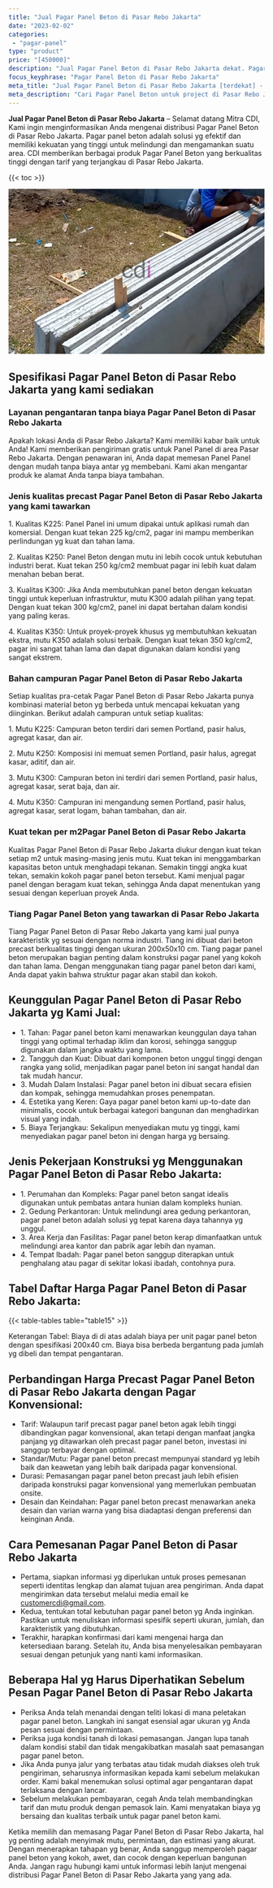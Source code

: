 ```yaml
---
title: "Jual Pagar Panel Beton di Pasar Rebo Jakarta"
date: "2023-02-02"
categories:
 - "pagar-panel"
type: "product"
price: "[450000]"
description: "Jual Pagar Panel Beton di Pasar Rebo Jakarta dekat. Pagar Panel Beton ini sering diaplikasikan dalam pekerjaan pembangunan sebagai pembatas area yang kuat dan awet. Kontak kami untuk mendapatkan informasi lebih lanjut."
focus_keyphrase: "Pagar Panel Beton di Pasar Rebo Jakarta"
meta_title: "Jual Pagar Panel Beton di Pasar Rebo Jakarta [terdekat] - CDI"
meta_description: "Cari Pagar Panel Beton untuk project di Pasar Rebo Jakarta? Kami menyediakan Pagar Panel Beton berkualitas untuk pembatas lahan. Segera dapatkan harga terbaik sekarang."
---
```


**Jual Pagar Panel Beton di Pasar Rebo Jakarta** – Selamat datang Mitra CDI, Kami ingin menginformasikan Anda mengenai distribusi Pagar Panel Beton di Pasar Rebo Jakarta. Pagar panel beton adalah solusi yg efektif dan memiliki kekuatan yang tinggi untuk melindungi dan mengamankan suatu area. CDI memberikan berbagai produk Pagar Panel Beton yang berkualitas tinggi dengan tarif yang terjangkau di Pasar Rebo Jakarta.

{{< toc >}}

![Jual Pagar Panel Beton di Pasar Rebo Jakarta](/images/pagar-panel/pagar-panel-13.jpg)

## Spesifikasi Pagar Panel Beton di Pasar Rebo Jakarta yang kami sediakan

### Layanan pengantaran tanpa biaya Pagar Panel Beton di Pasar Rebo Jakarta

Apakah lokasi Anda di Pasar Rebo Jakarta? Kami memiliki kabar baik untuk Anda! Kami memberikan pengiriman gratis untuk Panel Panel di area Pasar Rebo Jakarta. Dengan penawaran ini, Anda dapat memesan Panel Panel dengan mudah tanpa biaya antar yg membebani. Kami akan mengantar produk ke alamat Anda tanpa biaya tambahan.

### Jenis kualitas precast Pagar Panel Beton di Pasar Rebo Jakarta yang kami tawarkan

1\. Kualitas K225: Panel Panel ini umum dipakai untuk aplikasi rumah dan komersial. Dengan kuat tekan 225 kg/cm2, pagar ini mampu memberikan perlindungan yg kuat dan tahan lama.  

2\. Kualitas K250: Panel Beton dengan mutu ini lebih cocok untuk kebutuhan industri berat. Kuat tekan 250 kg/cm2 membuat pagar ini lebih kuat dalam menahan beban berat.  

3\. Kualitas K300: Jika Anda membutuhkan panel beton dengan kekuatan tinggi untuk keperluan infrastruktur, mutu K300 adalah pilihan yang tepat. Dengan kuat tekan 300 kg/cm2, panel ini dapat bertahan dalam kondisi yang paling keras.  

4\. Kualitas K350: Untuk proyek-proyek khusus yg membutuhkan kekuatan ekstra, mutu K350 adalah solusi terbaik. Dengan kuat tekan 350 kg/cm2, pagar ini sangat tahan lama dan dapat digunakan dalam kondisi yang sangat ekstrem.

### Bahan campuran Pagar Panel Beton di Pasar Rebo Jakarta

Setiap kualitas pra-cetak Pagar Panel Beton di Pasar Rebo Jakarta punya kombinasi material beton yg berbeda untuk mencapai kekuatan yang diinginkan. Berikut adalah campuran untuk setiap kualitas:

1\. Mutu K225: Campuran beton terdiri dari semen Portland, pasir halus, agregat kasar, dan air.

2\. Mutu K250: Komposisi ini memuat semen Portland, pasir halus, agregat kasar, aditif, dan air.

3\. Mutu K300: Campuran beton ini terdiri dari semen Portland, pasir halus, agregat kasar, serat baja, dan air.

4\. Mutu K350: Campuran ini mengandung semen Portland, pasir halus, agregat kasar, serat logam, bahan tambahan, dan air.

### Kuat tekan per m2Pagar Panel Beton di Pasar Rebo Jakarta

Kualitas Pagar Panel Beton di Pasar Rebo Jakarta diukur dengan kuat tekan setiap m2 untuk masing-masing jenis mutu. Kuat tekan ini menggambarkan kapasitas beton untuk menghadapi tekanan. Semakin tinggi angka kuat tekan, semakin kokoh pagar panel beton tersebut. Kami menjual pagar panel dengan beragam kuat tekan, sehingga Anda dapat menentukan yang sesuai dengan keperluan proyek Anda.

### Tiang Pagar Panel Beton yang tawarkan di Pasar Rebo Jakarta

Tiang Pagar Panel Beton di Pasar Rebo Jakarta yang kami jual punya karakteristik yg sesuai dengan norma industri. Tiang ini dibuat dari beton precast berkualitas tinggi dengan ukuran 200x50x10 cm. Tiang pagar panel beton merupakan bagian penting dalam konstruksi pagar panel yang kokoh dan tahan lama. Dengan menggunakan tiang pagar panel beton dari kami, Anda dapat yakin bahwa struktur pagar akan stabil dan kokoh.

## Keunggulan Pagar Panel Beton di Pasar Rebo Jakarta yg Kami Jual:

*   1\. Tahan: Pagar panel beton kami menawarkan keunggulan daya tahan tinggi yang optimal terhadap iklim dan korosi, sehingga sanggup digunakan dalam jangka waktu yang lama.
*   2\. Tangguh dan Kuat: Dibuat dari komponen beton unggul tinggi dengan rangka yang solid, menjadikan pagar panel beton ini sangat handal dan tak mudah hancur.
*   3\. Mudah Dalam Instalasi: Pagar panel beton ini dibuat secara efisien dan kompak, sehingga memudahkan proses penempatan.
*   4\. Estetika yang Keren: Gaya pagar panel beton kami up-to-date dan minimalis, cocok untuk berbagai kategori bangunan dan menghadirkan visual yang indah.
*   5\. Biaya Terjangkau: Sekalipun menyediakan mutu yg tinggi, kami menyediakan pagar panel beton ini dengan harga yg bersaing.

## Jenis Pekerjaan Konstruksi yg Menggunakan Pagar Panel Beton di Pasar Rebo Jakarta:

*   1\. Perumahan dan Kompleks: Pagar panel beton sangat idealis digunakan untuk pembatas antara hunian dalam kompleks hunian.
*   2\. Gedung Perkantoran: Untuk melindungi area gedung perkantoran, pagar panel beton adalah solusi yg tepat karena daya tahannya yg unggul.
*   3\. Area Kerja dan Fasilitas: Pagar panel beton kerap dimanfaatkan untuk melindungi area kantor dan pabrik agar lebih dan nyaman.
*   4\. Tempat Ibadah: Pagar panel beton sanggup diterapkan untuk penghalang atau pagar di sekitar lokasi ibadah, contohnya pura.

## Tabel Daftar Harga Pagar Panel Beton di Pasar Rebo Jakarta:

{{< table-tables table="table15" >}}

Keterangan Tabel: Biaya di di atas adalah biaya per unit pagar panel beton dengan spesifikasi 200x40 cm. Biaya bisa berbeda bergantung pada jumlah yg dibeli dan tempat pengantaran.

## Perbandingan Harga Precast Pagar Panel Beton di Pasar Rebo Jakarta dengan Pagar Konvensional:

*   Tarif: Walaupun tarif precast pagar panel beton agak lebih tinggi dibandingkan pagar konvensional, akan tetapi dengan manfaat jangka panjang yg ditawarkan oleh precast pagar panel beton, investasi ini sanggup terbayar dengan optimal.
*   Standar/Mutu: Pagar panel beton precast mempunyai standard yg lebih baik dan keawetan yang lebih baik daripada pagar konvensional.
*   Durasi: Pemasangan pagar panel beton precast jauh lebih efisien daripada konstruksi pagar konvensional yang memerlukan pembuatan onsite.
*   Desain dan Keindahan: Pagar panel beton precast menawarkan aneka desain dan varian warna yang bisa diadaptasi dengan preferensi dan keinginan Anda.

## Cara Pemesanan Pagar Panel Beton di Pasar Rebo Jakarta

*   Pertama, siapkan informasi yg diperlukan untuk proses pemesanan seperti identitas lengkap dan alamat tujuan area pengiriman. Anda dapat mengirimkan data tersebut melalui media email ke customercdi@gmail.com.
*   Kedua, tentukan total kebutuhan pagar panel beton yg Anda inginkan. Pastikan untuk menuliskan informasi spesifik seperti ukuran, jumlah, dan karakteristik yang dibutuhkan.
*   Terakhir, harapkan konfirmasi dari kami mengenai harga dan ketersediaan barang. Setelah itu, Anda bisa menyelesaikan pembayaran sesuai dengan petunjuk yang nanti kami informasikan.

## Beberapa Hal yg Harus Diperhatikan Sebelum Pesan Pagar Panel Beton di Pasar Rebo Jakarta

*   Periksa Anda telah menandai dengan teliti lokasi di mana peletakan pagar panel beton. Langkah ini sangat esensial agar ukuran yg Anda pesan sesuai dengan permintaan.
*   Periksa juga kondisi tanah di lokasi pemasangan. Jangan lupa tanah dalam kondisi stabil dan tidak mengakibatkan masalah saat pemasangan pagar panel beton.
*   Jika Anda punya jalur yang terbatas atau tidak mudah diakses oleh truk pengiriman, seharusnya informasikan kepada kami sebelum melakukan order. Kami bakal menemukan solusi optimal agar pengantaran dapat terlaksana dengan lancar.
*   Sebelum melakukan pembayaran, cegah Anda telah membandingkan tarif dan mutu produk dengan pemasok lain. Kami menyatakan biaya yg bersaing dan kualitas terbaik untuk pagar panel beton kami.

Ketika memilih dan memasang Pagar Panel Beton di Pasar Rebo Jakarta, hal yg penting adalah menyimak mutu, permintaan, dan estimasi yang akurat. Dengan menerapkan tahapan yg benar, Anda sanggup memperoleh pagar panel beton yang kokoh, awet, dan cocok dengan keperluan bangunan Anda. Jangan ragu hubungi kami untuk informasi lebih lanjut mengenai distribusi Pagar Panel Beton di Pasar Rebo Jakarta yang yang ada.